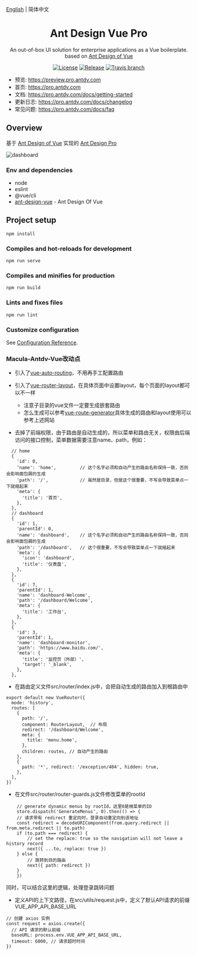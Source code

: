 [English](./README.md) | 简体中文

<h1 align="center">Ant Design Vue Pro</h1>
<div align="center">
An out-of-box UI solution for enterprise applications as a Vue boilerplate. based on  <a href="https://vuecomponent.github.io/ant-design-vue/docs/vue/introduce-cn/" target="_blank">Ant Design of Vue</a>
</div>

<div align="center">

[![License](https://img.shields.io/npm/l/package.json.svg?style=flat)](https://github.com/vueComponent/ant-design-vue-pro/blob/master/LICENSE)
[![Release](https://img.shields.io/github/release/vueComponent/ant-design-vue-pro.svg?style=flat)](https://github.com/vueComponent/ant-design-vue-pro/releases/latest)
[![Travis branch](https://travis-ci.org/vueComponent/ant-design-vue-pro.svg?branch=master)](https://travis-ci.org/vueComponent/ant-design-vue-pro)

</div>

- 预览: https://preview.pro.antdv.com
- 首页: https://pro.antdv.com
- 文档: https://pro.antdv.com/docs/getting-started
- 更新日志: https://pro.antdv.com/docs/changelog
- 常见问题: https://pro.antdv.com/docs/faq

Overview
----

基于 [Ant Design of Vue](https://vuecomponent.github.io/ant-design-vue/docs/vue/introduce-cn/) 实现的 [Ant Design Pro](https://pro.ant.design/) 

![dashboard](https://static-2.loacg.com/open/static/github/sp3.png)

### Env and dependencies

- node
- eslint
- @vue/cli
- [ant-design-vue](https://github.com/vueComponent/ant-design-vue) - Ant Design Of Vue 

## Project setup
```
npm install
```

### Compiles and hot-reloads for development
```
npm run serve
```

### Compiles and minifies for production
```
npm run build
```

### Lints and fixes files
```
npm run lint
```

### Customize configuration
See [Configuration Reference](https://cli.vuejs.org/config/).

### Macula-Antdv-Vue改动点
- 引入了[vue-auto-routing](https://github.com/ktsn/vue-auto-routing)，不用再手工配置路由
- 引入了[vue-router-layout](https://github.com/ktsn/vue-router-layout)，在具体页面中设置layout，每个页面的layout都可以不一样
  - 注意子目录的vue文件一定要生成嵌套路由
  - 怎么生成可以参考[vue-route-generator](https://github.com/ktsn/vue-route-generator)具体生成的路由和layout使用可以参考上述网站

- 去掉了前端权限，由于路由是自动生成的，所以菜单和路由无关，权限由后端访问的接口控制，菜单数据需要注意name、path，例如：
```
  // home
  {
    'id': 0,
    'name': 'home',         // 这个名字必须和自动产生的路由名称保持一致，否则会影响面包屑的生成
    'path': '/',            // 虽然是目录，但是这个很重要，不写会导致菜单点一下就缩起来
    'meta': {
      'title': '首页',
    },
  },
  // dashboard
  {
    'id': 1,
    'parentId': 0,
    'name': 'dashboard',    // 这个名字必须和自动产生的路由名称保持一致，否则会影响面包屑的生成
    'path': '/dashboard',   // 这个很重要，不写会导致菜单点一下就缩起来
    'meta': {
      'icon': 'dashboard',
      'title': '仪表盘',
    },
  },
  {
    'id': 7,
    'parentId': 1,
    'name': 'dashboard-Welcome',
    'path': '/dashboard/Welcome',
    'meta': {
      'title': '工作台',
    },
  },
  {
    'id': 3,
    'parentId': 1,
    'name': 'dashboard-monitor',
    'path': 'https://www.baidu.com/',
    'meta': {
      'title': '监控页（外部）',
      'target': '_blank',
    },
  },
```
- 在路由定义文件src/router/index.js中，会把自动生成的路由加入到根路由中
```
export default new VueRouter({
  mode: 'history',
  routes: [
    {
      path: '/',
      component: RouterLayout,  // 布局
      redirect: '/dashboard/Welcome',
      meta: {
        title: 'menu.home',
      },
      children: routes, // 自动产生的路由
    },
    {
      path: '*', redirect: '/exception/404', hidden: true,
    },
  ],
})
```

- 在文件src/router/router-guards.js文件修改菜单的rootId
```
    // generate dynamic menus by rootId，这里0是根菜单的ID
    store.dispatch('GenerateMenus', 0).then(() => {
    // 请求带有 redirect 重定向时，登录自动重定向到该地址
    const redirect = decodeURIComponent(from.query.redirect || from.meta.redirect || to.path)
    if (to.path === redirect) {
        // set the replace: true so the navigation will not leave a history record
        next({ ...to, replace: true })
    } else {
        // 跳转到目的路由
        next({ path: redirect })
    }
    })
```
同时，可以结合这里的逻辑，处理登录跳转问题

- 定义API的上下文路径，在src/utils/request.js中，定义了默认API请求的前缀VUE_APP_API_BASE_URL
```
// 创建 axios 实例
const request = axios.create({
  // API 请求的默认前缀
  baseURL: process.env.VUE_APP_API_BASE_URL,
  timeout: 6000, // 请求超时时间
})
```
